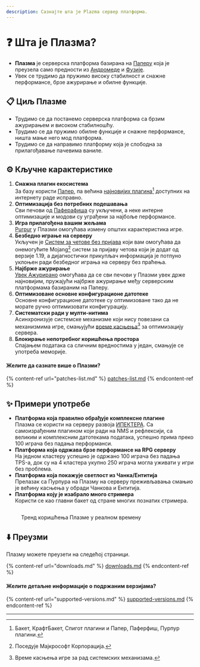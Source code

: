 ```yaml
---
description: Сазнајте шта је Plazma сервер платформа.
---
```


# ❓ Шта је Плазма?

- **Плазма** је серверска платформа базирана на [Паперу](https://github.com/PaperMC/Paper) која је преузела само предности из [Андромеде](https://github.com/EarendelArchived/Andromeda) и [Фузије](https://github.com/RuinedTechnologyUnify/Fusion).
- Увек се трудимо да пружимо високу стабилност и снажне перформансе, брзе ажурирање и обилне функције.

## 📋 Циљ Плазме <a href="#id-1" id="id-1"></a>

- Трудимо се да постанемо серверска платформа са брзим ажурирањем и високом стабилношћу.
- Трудимо се да пружимо обилне функције и снажне перформансе, ништа мање него мод платформа.
- Трудимо се да направимо платформу која је слободна за прилагођавање пачевима ваниле.

## ⚙️ Кључне карактеристике <a href="#id-2" id="id-2"></a>

1. **Снажна плагин екосистема**\
   За базу користи [Папер](https://github.com/PaperMC/Paper), па већина [најновијих плагина](#user-content-fn-1)[^1] доступних на интернету раде исправно.
2. **Оптимизација без потребних подешавања**\
   Сви печови од [Паферафиша](https://github.com/pufferfish-gg/Pufferfish) су укључени, а неке интерне оптимизације и модови су уграђени за најбоље перформансе.
3. **Игра прилагођена вашим жељама**\
   [Purpur](https://github.com/PurpurMC/Purpur) у Плазми омогућава измену општих карактеристика игре.
4. **Безбедно играње на серверу**\
   Укључен је [Систем за четове без пријава](https://github.com/Aizistral-Studios/No-Chat-Reports) који вам омогућава да онемогућите Mojang[^2] систем за пријаву четова који је додат од верзије 1.19, а дијагностички прикупљач информација је потпуно уклоњен ради безбедног играња на серверу без праћења.
5. **Најбрже ажурирање**\
   [Увек Ажурирано](https://github.com/PlazmaMC/AlwaysUpToDate) омогућава да се сви печови у Плазми увек држе најновијим, пружајући најбрже ажурирање међу серверским платформама базираним на Паперу.
6. **Оптимизоване основне конфигурационе датотеке**\
   Основне конфигурационе датотеке су оптимизоване тако да не морате ручно оптимизовати конфигурацију.
7. **Систематски ради у мулти-нитима**\
   Асинхронизује системске механизме који нису повезани са механизмима игре, смањујући [време касњења](#user-content-fn-4)[^4] за оптимизацију сервера.
8. **Блокирање непотребног коришћења простора**\
   Спајањем података са сличним вредностима у један, смањује се употреба меморије.

#### Желите да сазнате више о Плазми? <a href="#etc-1" id="etc-1"></a>

{% content-ref url="patches-list.md" %}
[patches-list.md](patches-list.md)
{% endcontent-ref %}

## ✨ Примери употребе <a href="#id-3" id="id-3"></a>

- **Платформа која правилно обрађује комплексне плагине**\
  Плазма се користи на серверу развоја [ИПЕКТЕРА](https://github.com/IPECTER). Са самоизрађеним плагином који ради на NMS и рефлексији, са великим и комплексним датотекама података, успешно прима преко 100 играча без падања перформанси.
- **Платформа која одржава брзе перформансе на RPG серверу**\
  На једном кластеру успешно је одржано 100 играча без падања TPS-а, док су на 4 кластера укупно 250 играча могла уживати у игри без проблема.
- **Платформа која покажује светлост из Чанка/Ентитија**\
  Прелазак са Пурпура на Плазму на серверу преживљавања смањио је већину касњења у обради Чанкова и Ентитија.
- **Платформа коју је изабрало много стримера**\
  Користи се као главни бакет од стране многих познатих стримера.

<figure><img src="https://camo.githubusercontent.com/22acffd515755c2cee2078a7697ff35351c5ec7148eb2806deedbe63df1c4ed7/68747470733a2f2f6273746174732e6f72672f7369676e6174757265732f7365727665722d696d706c656d656e746174696f6e2f506c617a6d612e737667" alt=""><figcaption><p>Тренд коришћења Плазме у реалном времену</p></figcaption></figure>

## ⬇️ Преузми

Плазму можете преузети на следећој страници.

{% content-ref url="downloads.md" %}
[downloads.md](downloads.md)
{% endcontent-ref %}

#### Желите детаљне информације о подржаним верзијама?

{% content-ref url="supported-versions.md" %}
[supported-versions.md](supported-versions.md)
{% endcontent-ref %}

***

[^1]: Бакет, КрафтБакет, Спигот плагини и Папер, Паферфиш, Пурпур плагини.

[^2]: Поседује Мајкрософт Корпорација.

[^3]: Ако онемогућите систем за пријаву четова, четови се обрађују само на серверу и може се спречити праћење четова од стране Mojang-а.

[^4]: Време касњења игре за рад системских механизама.
